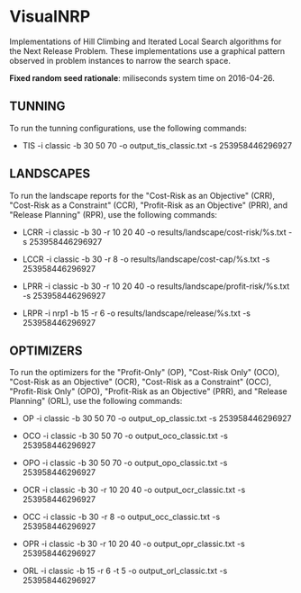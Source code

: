 # VisualNRP

Implementations of Hill Climbing and Iterated Local Search algorithms for the Next Release Problem.
These implementations use a graphical pattern observed in problem instances to narrow the search space.

**Fixed random seed rationale**: miliseconds system time on 2016-04-26.


## TUNNING

To run the tunning configurations, use the following commands:

* TIS -i classic -b 30 50 70 -o output_tis_classic.txt -s 253958446296927


## LANDSCAPES

To run the landscape reports for the "Cost-Risk as an Objective" (CRR), "Cost-Risk as a Constraint" (CCR), 
"Profit-Risk as an Objective" (PRR), and "Release Planning" (RPR), use the following commands:

* LCRR -i classic -b 30 -r 10 20 40 -o results/landscape/cost-risk/%s.txt -s 253958446296927

* LCCR -i classic -b 30 -r 8 -o results/landscape/cost-cap/%s.txt -s 253958446296927

* LPRR -i classic -b 30 -r 10 20 40 -o results/landscape/profit-risk/%s.txt -s 253958446296927

* LRPR -i nrp1 -b 15 -r 6 -o results/landscape/release/%s.txt -s 253958446296927


## OPTIMIZERS

To run the optimizers for the "Profit-Only" (OP), "Cost-Risk Only" (OCO), "Cost-Risk as an Objective" (OCR), 
"Cost-Risk as a Constraint" (OCC), "Profit-Risk Only" (OPO), "Profit-Risk as an Objective" (PRR), and 
"Release Planning" (ORL), use the following commands:

* OP -i classic -b 30 50 70 -o output_op_classic.txt -s 253958446296927

* OCO -i classic -b 30 50 70 -o output_oco_classic.txt -s 253958446296927

* OPO -i classic -b 30 50 70 -o output_opo_classic.txt -s 253958446296927

* OCR -i classic -b 30 -r 10 20 40 -o output_ocr_classic.txt -s 253958446296927

* OCC -i classic -b 30 -r 8 -o output_occ_classic.txt -s 253958446296927

* OPR -i classic -b 30 -r 10 20 40 -o output_opr_classic.txt -s 253958446296927

* ORL -i classic -b 15 -r 6 -t 5 -o output_orl_classic.txt -s 253958446296927
